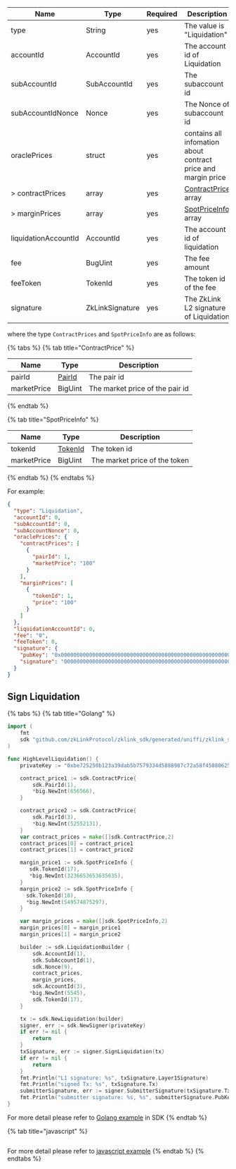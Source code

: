 
| Name                 | Type            | Required | Description                                                   |
|----------------------|-----------------|-----------|---------------------------------------------------------------|
| type                 | String          | yes       | The value is "Liquidation"                                    |
| accountId            | AccountId       | yes       | The account id of Liquidation                                 |
| subAccountId         | SubAccountId    | yes       | The subaccount id                                             |
| subAccountIdNonce    | Nonce           | yes       | The Nonce of subaccount id                                    |
| oraclePrices         | struct          | yes       | contains all infomation about contract price and margin price |
| > contractPrices     | array           | yes       | [ContractPrice]() array                                       |                                      |
| > marginPrices       | array           | yes       | [SpotPriceInfo]() array                                                 |                                      |
| liquidationAccountId | AccountId       | yes       | The account id of liquidation                                 |
| fee                  | BugUint         | yes       | The fee amount                                                |
| feeToken             | TokenId         | yes       | The token id of the fee                                       |
| signature            | ZkLinkSignature | yes       | The ZkLink L2 signature of Liquidation                        |

where the type `ContractPrices`  and `SpotPriceInfo` are as follows:

{% tabs %}
{% tab title="ContractPrice" %}

| Name        | Type              | Description                     |
|-------------|-------------------|---------------------------------|
| pairId      | [PairId](#PairId) | The pair id                     |
| marketPrice | BigUint           | The market price of the pair id |

{% endtab  %}

{% tab title="SpotPriceInfo" %}

| Name       | Type                | Description                   |
|------------|---------------------|-------------------------------|
| tokenId    | [TokenId](#tokenId) | The token id                  |
| marketPrice | BigUint             | The market price of the token |

{% endtab %}
{% endtabs %}

For example:

```json
{
  "type": "Liquidation",
  "accountId": 0,
  "subAccountId": 0,
  "subAccountNonce": 0,
  "oraclePrices": {
    "contractPrices": [
      {
        "pairId": 1,
        "marketPrice": "100"
      }
    ],
    "marginPrices": [
      {
        "tokenId": 1,
        "price": "100"
      }
    ]
  },
  "liquidationAccountId": 0,
  "fee": "0",
  "feeToken": 0,
  "signature": {
    "pubKey": "0x0000000000000000000000000000000000000000000000000000000000000000",
    "signature": "00000000000000000000000000000000000000000000000000000000000000000000000000000000000000000000000000000000000000000000000000000000"
  }
}
```

## Sign Liquidation

{% tabs %}
{% tab title="Golang" %}
```go
import (
    fmt
    sdk "github.com/zkLinkProtocol/zklink_sdk/generated/uniffi/zklink_sdk"
)

func HighLevelLiquidation() {
    privateKey := "0xbe725250b123a39dab5b7579334d5888987c72a58f4508062545fe6e08ca94f4"

    contract_price1 := sdk.ContractPrice{
        sdk.PairId(1),
        *big.NewInt(656566),
    }

    contract_price2 := sdk.ContractPrice{
        sdk.PairId(3),
        *big.NewInt(52552131),
    }
    var contract_prices = make([]sdk.ContractPrice,2)
    contract_prices[0] = contract_price1
    contract_prices[1] = contract_price2

    margin_price1 := sdk.SpotPriceInfo {
       sdk.TokenId(17),
       *big.NewInt(3236653653635635),
    }
    margin_price2 := sdk.SpotPriceInfo {
      sdk.TokenId(18),
      *big.NewInt(549574875297),
    }

    var margin_prices = make([]sdk.SpotPriceInfo,2)
    margin_prices[0] = margin_price1
    margin_prices[1] = margin_price2

    builder := sdk.LiquidationBuilder {
        sdk.AccountId(1),
        sdk.SubAccountId(1),
        sdk.Nonce(9),
        contract_prices,
        margin_prices,
        sdk.AccountId(3),
       *big.NewInt(5545),
        sdk.TokenId(17),
    }

    tx := sdk.NewLiquidation(builder)
    signer, err := sdk.NewSigner(privateKey)
    if err != nil {
        return
    }
    txSignature, err := signer.SignLiquidation(tx)
    if err != nil {
        return
    }
    fmt.Println("L1 signature: %s", txSignature.Layer1Signature)
    fmt.Println("signed Tx: %s", txSignature.Tx)
    submitterSignature, err := signer.SubmitterSignature(txSignature.Tx)
    fmt.Println("submitter signature: %s, %s", submitterSignature.PubKey, submitterSignature.Signature)
}
```

For more detail please refer to [Golang example](https://github.com/zkLinkProtocol/zklink_sdk/tree/main/examples/Golang) in SDK
{% endtab %}

{% tab title="javascript" %}

```javascript

```

For more detail please refer to [javascript example](https://github.com/zkLinkProtocol/zklink_sdk/tree/main/examples/Javascript)
{% endtab %}
{% endtabs %}

